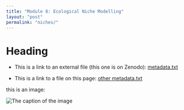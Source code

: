 ```yaml
---
title: "Module 8: Ecological Niche Modelling"
layout: "post" 
permalink: "niches/"
---
```


# Heading

- This is a link to an external file (this one is on Zenodo): [metadata.txt](https://zenodo.org/record/8232301/files/metadata.txt?download=1) 

- This is a link to a file on this page: [other metadata.txt]({{site.baseurl}}/data/8_niches/metadata.txt)

this is an image:

![The caption of the image]({{site.baseurl}}/images/Icon-SummerSchool-150x150.png)




